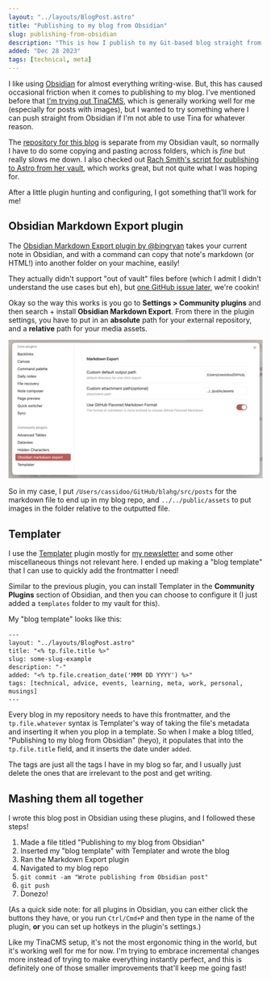 ```yaml
---
layout: "../layouts/BlogPost.astro"
title: "Publishing to my blog from Obsidian"
slug: publishing-from-obsidian
description: "This is how I publish to my Git-based blog straight from Obsidian (kind of)"
added: "Dec 28 2023"
tags: [technical, meta]
---
```


I like using [Obsidian](https://obsidian.md/) for almost everything writing-wise. But, this has caused occasional friction when it comes to publishing to my blog. I've mentioned before that [I'm trying out TinaCMS](https://blog.cassidoo.co/post/trying-tinacms/), which is generally working well for me (especially for posts with images), but I wanted to try something where I can push straight from Obsidian if I'm not able to use Tina for whatever reason.

The [repository for this blog](https://github.com/cassidoo/blahg) is separate from my Obsidian vault, so normally I have to do some copying and pasting across folders, which is _fine_ but really slows me down. I also checked out [Rach Smith's script for publishing to Astro from her vault](https://github.com/rachsmithcodes/obsidian-to-astro-sync), which works great, but not quite what I was hoping for.

After a little plugin hunting and configuring, I got something that'll work for me!

## Obsidian Markdown Export plugin

The [Obsidian Markdown Export plugin by @bingryan](https://github.com/bingryan/obsidian-markdown-export-plugin) takes your current note in Obsidian, and with a command can copy that note's markdown (or HTML!) into another folder on your machine, easily!

They actually didn't support "out of vault" files before (which I admit I didn't understand the use cases but eh), but [one GitHub issue later](https://github.com/bingryan/obsidian-markdown-export-plugin/issues/52), we're cookin!

Okay so the way this works is you go to **Settings > Community plugins** and then search + install **Obsidian Markdown Export**. From there in the plugin settings, you have to put in an **absolute** path for your external repository, and a **relative** path for your media assets.

![](../../public/assets/markdown-export-settings.png)

So in my case, I put `/Users/cassidoo/GitHub/blahg/src/posts` for the markdown file to end up in my blog repo, and `../../public/assets` to put images in the folder relative to the outputted file.

## Templater

I use the [Templater](https://github.com/SilentVoid13/Templater) plugin mostly for [my newsletter](https://cassidoo.co/newsletter) and some other miscellaneous things not relevant here. I ended up making a "blog template" that I can use to quickly add the frontmatter I need!

Similar to the previous plugin, you can install Templater in the **Community Plugins** section of Obsidian, and then you can choose to configure it (I just added a `templates` folder to my vault for this).

My "blog template" looks like this:

```
---
layout: "../layouts/BlogPost.astro"
title: "<% tp.file.title %>"
slug: some-slug-example
description: "-"
added: "<% tp.file.creation_date('MMM DD YYYY') %>"
tags: [technical, advice, events, learning, meta, work, personal, musings]
---
```

Every blog in my repository needs to have this frontmatter, and the `tp.file.whatever` syntax is Templater's way of taking the file's metadata and inserting it when you plop in a template. So when I make a blog titled, "Publishing to my blog from Obsidian" (heyo), it populates that into the `tp.file.title` field, and it inserts the date under `added`.

The tags are just all the tags I have in my blog so far, and I usually just delete the ones that are irrelevant to the post and get writing.

## Mashing them all together

I wrote this blog post in Obsidian using these plugins, and I followed these steps!

1. Made a file titled "Publishing to my blog from Obsidian"
2. Inserted my "blog template" with Templater and wrote the blog
3. Ran the Markdown Export plugin
4. Navigated to my blog repo
5. `git commit -am "Wrote publishing from Obsidian post"`
6. `git push`
7. Donezo!

(As a quick side note: for all plugins in Obsidian, you can either click the buttons they have, or you run `Ctrl/Cmd+P` and then type in the name of the plugin, **or** you can set up hotkeys in the plugin's settings.)

Like my TinaCMS setup, it's not the most ergonomic thing in the world, but it's working well for me for now. I'm trying to embrace incremental changes more instead of trying to make everything instantly perfect, and this is definitely one of those smaller improvements that'll keep me going fast!
